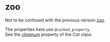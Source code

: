 # zoo

Not to be confused with the previous version [_zoo_](https://github.com/entenschule/zoo/tree/main).

The properties here use `@cached_property`.<br>
See the [_clawnum_](proj/animals/cat/properties/clawnum/__init__.py) property of the _Cat_ class.